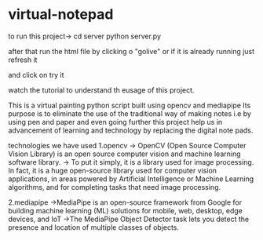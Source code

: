 # virtual-notepad

to run this project->
cd server
python server.py

after that run the html file by clicking o "golive"
or if it is already running just refresh it

and click on try it

watch the tutorial to understand th eusage of this project.


This is a virtual painting python script built using opencv and mediapipe
Its purpose is to eliminate the use of the traditional way of making notes i.e by using pen and paper and even going further 
this project help us in advancement of learning and technology by replacing the digital note pads.

technologies we have used 
1.opencv 
-> OpenCV (Open Source Computer Vision Library) is an open source computer vision and machine learning software library.
-> To put it simply, it is a library used for image processing. In fact, it is a huge open-source library used for computer vision        applications, in areas powered by Artificial Intelligence or Machine Learning algorithms, and for completing tasks that need image processing.

2.mediapipe
->MediaPipe is an open-source framework from Google for building machine learning (ML) solutions for mobile, web, desktop, edge devices, and IoT
->The MediaPipe Object Detector task lets you detect the presence and location of multiple classes of objects. 

